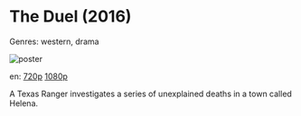 # The Duel (2016)

Genres: western, drama

![poster](http://image.tmdb.org/t/p/w500/lpBUXFTWMaoWsWBGgu98LgUoTHE.jpg)

en:
  [720p](magnet:?xt=urn:btih:B6C3B080547619707946E1D8A628E8FB6C86F958&tr=udp://glotorrents.pw:6969/announce&tr=udp://tracker.opentrackr.org:1337/announce&tr=udp://torrent.gresille.org:80/announce&tr=udp://tracker.openbittorrent.com:80&tr=udp://tracker.coppersurfer.tk:6969&tr=udp://tracker.leechers-paradise.org:6969&tr=udp://p4p.arenabg.ch:1337&tr=udp://tracker.internetwarriors.net:1337)
  [1080p](magnet:?xt=urn:btih:877267B42A5C0AB1EB5E8E8551F02236FB34BB5F&tr=udp://glotorrents.pw:6969/announce&tr=udp://tracker.opentrackr.org:1337/announce&tr=udp://torrent.gresille.org:80/announce&tr=udp://tracker.openbittorrent.com:80&tr=udp://tracker.coppersurfer.tk:6969&tr=udp://tracker.leechers-paradise.org:6969&tr=udp://p4p.arenabg.ch:1337&tr=udp://tracker.internetwarriors.net:1337)
  


A Texas Ranger investigates a series of unexplained deaths in a town called Helena.